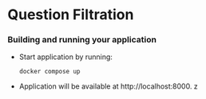 # Question Filtration

### Building and running your application

- Start application by running:

  ```
  docker compose up
  ```

- Application will be available at http://localhost:8000.
z